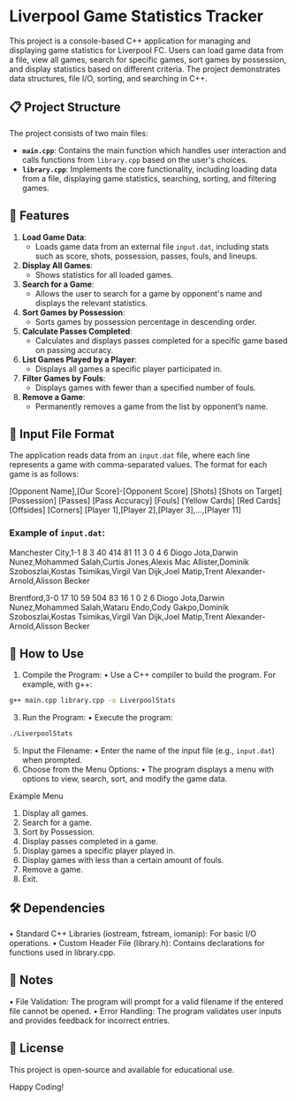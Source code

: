 

# Liverpool Game Statistics Tracker

This project is a console-based C++ application for managing and displaying game statistics for Liverpool FC. Users can load game data from a file, view all games, search for specific games, sort games by possession, and display statistics based on different criteria. The project demonstrates data structures, file I/O, sorting, and searching in C++.

## 📋 Project Structure

The project consists of two main files:

- **`main.cpp`**: Contains the main function which handles user interaction and calls functions from `library.cpp` based on the user's choices.
- **`library.cpp`**: Implements the core functionality, including loading data from a file, displaying game statistics, searching, sorting, and filtering games.

## 🚀 Features

1. **Load Game Data**: 
   - Loads game data from an external file `input.dat`, including stats such as score, shots, possession, passes, fouls, and lineups.
2. **Display All Games**: 
   - Shows statistics for all loaded games.
3. **Search for a Game**: 
   - Allows the user to search for a game by opponent's name and displays the relevant statistics.
4. **Sort Games by Possession**: 
   - Sorts games by possession percentage in descending order.
5. **Calculate Passes Completed**: 
   - Calculates and displays passes completed for a specific game based on passing accuracy.
6. **List Games Played by a Player**: 
   - Displays all games a specific player participated in.
7. **Filter Games by Fouls**: 
   - Displays games with fewer than a specified number of fouls.
8. **Remove a Game**: 
   - Permanently removes a game from the list by opponent’s name.

## 📝 Input File Format

The application reads data from an `input.dat` file, where each line represents a game with comma-separated values. The format for each game is as follows:

[Opponent Name],[Our Score]-[Opponent Score] [Shots] [Shots on Target] [Possession] [Passes] [Pass Accuracy] [Fouls] [Yellow Cards] [Red Cards] [Offsides] [Corners]
[Player 1],[Player 2],[Player 3],…,[Player 11]

### Example of `input.dat`:
Manchester City,1-1 8 3 40 414 81 11 3 0 4 6
Diogo Jota,Darwin Nunez,Mohammed Salah,Curtis Jones,Alexis Mac Allister,Dominik Szoboszlai,Kostas Tsimikas,Virgil Van Dijk,Joel Matip,Trent Alexander-Arnold,Alisson Becker

Brentford,3-0 17 10 59 504 83 16 1 0 2 6
Diogo Jota,Darwin Nunez,Mohammed Salah,Wataru Endo,Cody Gakpo,Dominik Szoboszlai,Kostas Tsimikas,Virgil Van Dijk,Joel Matip,Trent Alexander-Arnold,Alisson Becker

## 🔧 How to Use

1.	Compile the Program:
	•	Use a C++ compiler to build the program. For example, with g++:
```bash
g++ main.cpp library.cpp -o LiverpoolStats
```

3.	Run the Program:
	•	Execute the program:
```bash
./LiverpoolStats
```

5.	Input the Filename:
	•	Enter the name of the input file (e.g., `input.dat`) when prompted.
6.	Choose from the Menu Options:
	•	The program displays a menu with options to view, search, sort, and modify the game data.

Example Menu
1. Display all games.
2. Search for a game.
3. Sort by Possession.
4. Display passes completed in a game.
5. Display games a specific player played in.
6. Display games with less than a certain amount of fouls.
7. Remove a game.
8. Exit.

## 🛠 Dependencies

•	Standard C++ Libraries (iostream, fstream, iomanip): For basic I/O operations.
•	Custom Header File (library.h): Contains declarations for functions used in library.cpp.


## 📌 Notes

•	File Validation: The program will prompt for a valid filename if the entered file cannot be opened.
•	Error Handling: The program validates user inputs and provides feedback for incorrect entries.

## 📄 License

This project is open-source and available for educational use.

Happy Coding!




